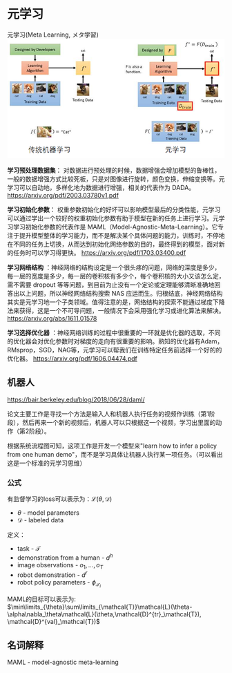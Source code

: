 
# 元学习

元学习(Meta Learning, メタ学習)
![img](assets/meta_learn_concept.png)

**学习预处理数据集**： 对数据进行预处理的时候，数据增强会增加模型的鲁棒性，一般的数据增强方式比较死板，只是对图像进行旋转，颜色变换，伸缩变换等。元学习可以自动地，多样化地为数据进行增强，相关的代表作为 DADA。
https://arxiv.org/pdf/2003.03780v1.pdf

**学习初始化参数**： 权重参数初始化的好坏可以影响模型最后的分类性能，元学习可以通过学出一个较好的权重初始化参数有助于模型在新的任务上进行学习。元学习学习初始化参数的代表作是 MAML（Model-Agnostic-Meta-Learning）。它专注于提升模型整体的学习能力，而不是解决某个具体问题的能力，训练时，不停地在不同的任务上切换，从而达到初始化网络参数的目的，最终得到的模型，面对新的任务时可以学习得更快。
https://arxiv.org/pdf/1703.03400.pdf

**学习网络结构** ：神经网络的结构设定是一个很头疼的问题，网络的深度是多少，每一层的宽度是多少，每一层的卷积核有多少个，每个卷积核的大小又该怎么定，需不需要 dropout 等等问题，到目前为止没有一个定论或定理能够清晰准确地回答出以上问题，所以神经网络结构搜索 NAS 应运而生。归根结底，神经网络结构其实是元学习地一个子类领域。值得注意的是，网络结构的探索不能通过梯度下降法来获得，这是一个不可导问题，一般情况下会采用强化学习或进化算法来解决。
https://arxiv.org/abs/1611.01578

**学习选择优化器** ：神经网络训练的过程中很重要的一环就是优化器的选取，不同的优化器会对优化参数时对梯度的走向有很重要的影响。熟知的优化器有Adam，RMsprop，SGD，NAG等，元学习可以帮我们在训练特定任务前选择一个好的的优化器。
https://arxiv.org/pdf/1606.04474.pdf

## 机器人
https://bair.berkeley.edu/blog/2018/06/28/daml/

论文主要工作是寻找一个方法是输入人和机器人执行任务的视频作训练（第1阶段），然后再来一个新的视频后，机器人可以只根据这一个视频，学习出里面的动作（第2阶段）。

根据系统流程图可知，这项工作是开发一个模型来"learn how to infer a policy from one human demo"，而不是学习具体让机器人执行某一项任务。（可以看出这是一个标准的元学习思维）

### 公式

有监督学习的loss可以表示为：$\mathcal{L}(\theta, \mathcal{D})$

- $\theta$ - model parameters
- $\mathcal{D}$ - labeled data

定义：
- task - $\mathcal{T}$
- demonstration from a human - $d^h$
- image observations - $o_1,...,o_T$
- robot demonstration - $d^r$
- robot policy parameters - $\phi_{\mathcal{T}_i}$

MAML的目标可以表示为:
$\min\limits_{\theta}\sum\limits_{\mathcal{T}}\mathcal{L}(\theta-\alpha\nabla_\theta\mathcal{L}(\theta,\mathcal{D}^{tr}_\mathcal{T}), \mathcal{D}^{val}_\mathcal{T})$

## 名词解释
MAML - model-agnostic meta-learning
